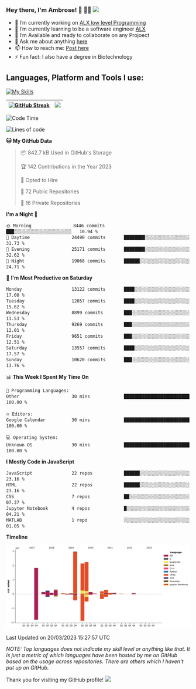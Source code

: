 ### Hey there, I'm Ambrose! 👋 👨‍💻 ![](https://komarev.com/ghpvc/?username=ambrosekol&style=plastic)

- 🔭 I’m currently working on [ALX low level Programming](https://github.com/Ambrosekol/alx-system_engineering-devops)
- 🌱 I’m currently learning to be a software engineer [ALX](https://www.alxafrica.com)
- 👯 I’m Available and ready to collaborate on any Projoect
- 💬 Ask me about anything [here](https://github.com/Ambrosekol/Ambrosekol/discussions)
- 📫 How to reach me: [Post here](https://github.com/Ambrosekol/Ambrosekol/discussions)
- ⚡ Fun fact: I also have a degree in Biotechnology

## Languages, Platform and Tools I use:
[![My Skills](https://skillicons.dev/icons?i=html,css,bash,dart,c,discord,firebase,flutter,github,git,instagram,linkedin,linux,stackoverflow,twitter,unreal,vscode,wordpress)](https://skillicons.dev)


| [![GitHub Streak](https://github-readme-streak-stats.herokuapp.com?user=ambrosekol&theme=dark&hide_border=true&border_radius=6.4&date_format=M%20j%5B%2C%20Y%5D&mode=daily&fire=EB0000&ring=31EB5D)](https://git.io/streak-stats) | <img height="180em" src="https://github-readme-stats.vercel.app/api?username=ambrosekol&show_icons=true&include_all_commits=true&count_private=true&hide_border=true&theme=dark" /> |
|-------|-------|



<!--START_SECTION:waka-->
![Code Time](https://img.shields.io/badge/Code%20Time-5%2C151%20hrs%206%20mins-red)

![Lines of code](https://img.shields.io/badge/From%20Hello%20World%20I%27ve%20Written-108.6%20million%20lines%20of%20code-blue)

**🐱 My GitHub Data** 

> 📦 842.7 kB Used in GitHub's Storage 
 > 
> 🏆 142 Contributions in the Year 2023
 > 
> 💼 Opted to Hire
 > 
> 📜 72 Public Repositories 
 > 
> 🔑 16 Private Repositories 
 > 
**I'm a Night 🦉** 

```text
🌞 Morning                8446 commits        ███░░░░░░░░░░░░░░░░░░░░░░   10.94 % 
🌆 Daytime                24490 commits       ████████░░░░░░░░░░░░░░░░░   31.73 % 
🌃 Evening                25171 commits       ████████░░░░░░░░░░░░░░░░░   32.62 % 
🌙 Night                  19068 commits       ██████░░░░░░░░░░░░░░░░░░░   24.71 % 
```
📅 **I'm Most Productive on Saturday** 

```text
Monday                   13122 commits       ████░░░░░░░░░░░░░░░░░░░░░   17.00 % 
Tuesday                  12057 commits       ████░░░░░░░░░░░░░░░░░░░░░   15.62 % 
Wednesday                8899 commits        ███░░░░░░░░░░░░░░░░░░░░░░   11.53 % 
Thursday                 9269 commits        ███░░░░░░░░░░░░░░░░░░░░░░   12.01 % 
Friday                   9651 commits        ███░░░░░░░░░░░░░░░░░░░░░░   12.51 % 
Saturday                 13557 commits       ████░░░░░░░░░░░░░░░░░░░░░   17.57 % 
Sunday                   10620 commits       ███░░░░░░░░░░░░░░░░░░░░░░   13.76 % 
```


📊 **This Week I Spent My Time On** 

```text
💬 Programming Languages: 
Other                    30 mins             █████████████████████████   100.00 % 

🔥 Editors: 
Google Calendar          30 mins             █████████████████████████   100.00 % 

💻 Operating System: 
Unknown OS               30 mins             █████████████████████████   100.00 % 
```

**I Mostly Code in JavaScript** 

```text
JavaScript               22 repos            ██████░░░░░░░░░░░░░░░░░░░   23.16 % 
HTML                     22 repos            ██████░░░░░░░░░░░░░░░░░░░   23.16 % 
CSS                      7 repos             ██░░░░░░░░░░░░░░░░░░░░░░░   07.37 % 
Jupyter Notebook         4 repos             █░░░░░░░░░░░░░░░░░░░░░░░░   04.21 % 
MATLAB                   1 repo              ░░░░░░░░░░░░░░░░░░░░░░░░░   01.05 % 
```



**Timeline**

![Lines of Code chart](https://raw.githubusercontent.com/aravindvnair99/aravindvnair99/main/assets/bar_graph.png)


 Last Updated on 20/03/2023 15:27:57 UTC
<!--END_SECTION:waka-->

*NOTE: Top languages does not indicate my skill level or anything like that. It is just a metric of which languages have been hosted by me on GitHub based on the usage across repositories. There are others which I haven't put up on GitHub.*


<!--
<p align="center">
<a href="https://buymeacoffee.com/AravindVNair99" target="_blank"><img src="https://cdn.buymeacoffee.com/buttons/arial-blue.png" alt="Buy Aravind A Coffee" height="40" width="170" ></a>
</p>
-->


Thank you for visiting my GitHub profile!
![](https://hit.yhype.me/github/profile?user_id=27368902)
